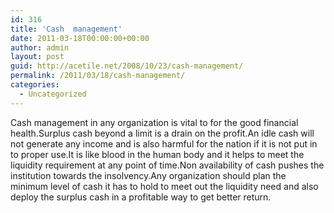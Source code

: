 ```yaml
---
id: 316
title: 'Cash  management'
date: 2011-03-18T00:00:00+00:00
author: admin
layout: post
guid: http://acetile.net/2008/10/23/cash-management/
permalink: /2011/03/18/cash-management/
categories:
  - Uncategorized
---
```

Cash management in any organization is vital to for the good financial health.Surplus cash beyond a limit is a drain on the profit.An idle cash will not generate any income and is also harmful for the nation if it is not put in to proper use.It is like blood in the human body and it helps to meet the liquidity requirement at any point of time.Non availability of cash pushes the institution towards the insolvency.Any organization should plan the minimum level of cash it has to hold to meet out the liquidity need and also deploy the surplus cash in a profitable way to get better return.